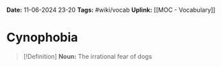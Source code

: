**Date:** 11-06-2024 23-20
**Tags:** #wiki/vocab
**Uplink:** [[MOC - Vocabulary]]

# Cynophobia

>[!Definition]
>**Noun:** The irrational fear of dogs

